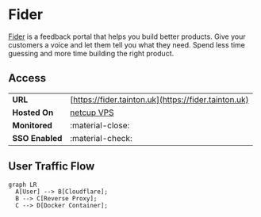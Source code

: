 # Fider

[Fider](https://fider.io) is a feedback portal that helps you build better products. Give your customers a voice and let them tell you what they need. Spend less time guessing and more time building the right product.

## Access

|                 |                                                      |
| --------------- | ---------------------------------------------------- |
| **URL**         | [https://fider.tainton.uk](https://fider.tainton.uk) |
| **Hosted On**   | [netcup VPS](/homelab/servers/vps)                   |
| **Monitored**   | :material-close:                                     |
| **SSO Enabled** | :material-check:                                     |


## User Traffic Flow

``` mermaid
graph LR
  A[User] --> B[Cloudflare];
  B --> C[Reverse Proxy];
  C --> D[Docker Container];
```
